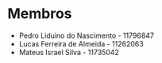 # Membros
- Pedro Liduino do Nascimento - 11796847
- Lucas Ferreira de Almeida - 11262063
- Mateus Israel Silva - 11735042
